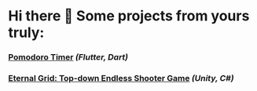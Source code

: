 # Hi there 👋 Some projects from yours truly:

### [Pomodoro Timer](http://desolaterobot.github.io/pomodoro/) *(Flutter, Dart)*
### [Eternal Grid: Top-down Endless Shooter Game](http://www.desolaterobot.itch.io/eternal-grid) *(Unity, C#)*
